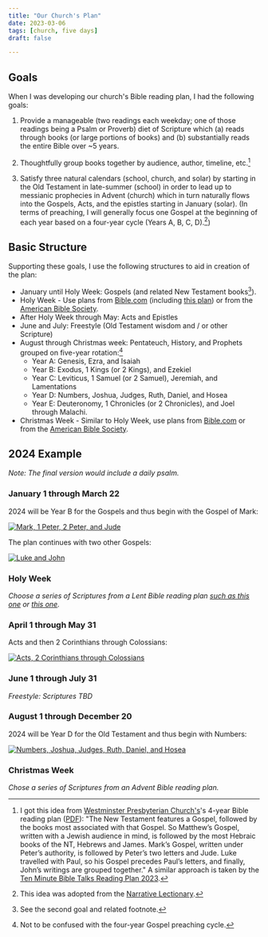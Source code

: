```yaml
---
title: "Our Church's Plan"
date: 2023-03-06
tags: [church, five days]
draft: false

---
```


## Goals

When I was developing our church's Bible reading plan, I had the following goals:

1. Provide a manageable (two readings each weekday; one of those readings being a Psalm or Proverb) diet of Scripture which (a) reads through books (or large portions of books) and (b) substantially reads the entire Bible over ~5 years.

2. Thoughtfully group books together by audience, author, timeline, etc.[^1]

3. Satisfy three natural calendars (school, church, and solar) by starting in the Old Testament in late-summer (school) in order to lead up to messianic prophecies in Advent (church) which in turn naturally flows into the Gospels, Acts, and the epistles starting in January (solar). (In terms of preaching, I will generally focus one Gospel at the beginning of each year based on a four-year cycle (Years A, B, C, D).[^2])

## Basic Structure

Supporting these goals, I use the following structures to aid in creation of the plan:

- January until Holy Week: Gospels (and related New Testament books[^3]).
- Holy Week - Use plans from [Bible.com](https://my.bible.com/search/plans?q=lent) (including [this plan](https://my.bible.com/reading-plans/11399-jesuss-path-to-the-cross-an-8-day-devotional/day/1)) or from the [American Bible Society](https://americanbible.org/resources/daily-bible-reading/).
- After Holy Week through May: Acts and Epistles
- June and July: Freestyle (Old Testament wisdom and / or other Scripture)
- August through Christmas week: Pentateuch, History, and Prophets grouped on five-year rotation:[^4]
  - Year A: Genesis, Ezra, and Isaiah
  - Year B: Exodus, 1 Kings (or 2 Kings), and Ezekiel
  - Year C: Leviticus, 1 Samuel (or 2 Samuel), Jeremiah, and Lamentations
  - Year D: Numbers, Joshua, Judges, Ruth, Daniel, and Hosea
  - Year E: Deuteronomy, 1 Chronicles (or 2 Chronicles), and Joel through Malachi.
- Christmas Week - Similar to Holy Week, use plans from [Bible.com](https://my.bible.com/search/plans?q=advent) or from the [American Bible Society](https://americanbible.org/resources/daily-bible-reading/).

## 2024 Example

*Note: The final version would include a daily psalm.*

### January 1 through March 22

2024 will be Year B for the Gospels and thus begin with the Gospel of Mark:

[![Mark, 1 Peter, 2 Peter, and Jude](/2024-1.png)](https://biblereadingplangenerator.com/?start=2024-01-01&total=35&format=calendar&order=traditional&daysofweek=2,3,4,5,6&books=MRK,1PE,2PE,JUD&lang=en&logic=chapters&checkbox=1&colors=1&dailypsalm=0&dailyproverb=0&otntoverlap=0&reverse=0&stats=0&dailystats=0&nodates=0)


The plan continues with two other Gospels:

[![Luke and John](/2024-2.png)](https://biblereadingplangenerator.com/?start=2024-02-05&total=46&format=calendar&order=traditional&daysofweek=2,3,4,5,6&books=LUK,JHN&lang=en&logic=chapters&checkbox=1&colors=1&dailypsalm=0&dailyproverb=0&otntoverlap=0&reverse=0&stats=0&dailystats=0&nodates=0)


### Holy Week

*Choose a series of Scriptures from a Lent Bible reading plan [such as this one](https://www.bible.com/en/reading-plans/36377) or [this one](https://my.bible.com/reading-plans/24340-family-holy-week-devotional).*

### April 1 through May 31

Acts and then 2 Corinthians through Colossians:

[![Acts, 2 Corinthians through Colossians](/2024-3.png)](https://biblereadingplangenerator.com/?start=2024-04-01&total=60&format=calendar&order=traditional&daysofweek=2,3,4,5,6&books=ACT,2CO,GAL,EPH,PHP,COL&lang=en&logic=chapters&checkbox=1&colors=1&dailypsalm=0&dailyproverb=0&otntoverlap=0&reverse=0&stats=0&dailystats=0&nodates=0)

### June 1 through July 31

*Freestyle: Scriptures TBD*

### August 1 through December 20

2024 will be Year D for the Old Testament and thus begin with Numbers:

[![Numbers, Joshua, Judges, Ruth, Daniel, and Hosea](/2024-4.png)](https://biblereadingplangenerator.com/?start=2024-08-01&total=143&format=calendar&order=traditional&daysofweek=2,3,4,5,6&books=NUM,JOS,JDG,RUT,DAN,HOS&lang=en&logic=chapters&checkbox=1&colors=1&dailypsalm=0&dailyproverb=0&otntoverlap=0&reverse=0&stats=0&dailystats=0&nodates=0)

### Christmas Week

*Chose a series of Scriptures from an Advent Bible reading plan.*



[^1]: I got this idea from [Westminster Presbyterian Church's](https://www.solochristo.org)'s 4-year Bible reading plan ([PDF](https://static1.squarespace.com/static/5294f36fe4b0f720804a928a/t/5c3e4f8b352f53dc97940a10/1547587468295/2019-2022+Bible+Reading+Plan+v.+1.1.pdf)): "The New Testament features a Gospel, followed by the books most associated with that Gospel. So Matthew’s Gospel, written with a Jewish audience in mind, is followed by the most Hebraic books of the NT, Hebrews and James. Mark’s Gospel, written under Peter’s authority, is followed by Peter’s two letters and Jude. Luke travelled with Paul, so his Gospel precedes Paul’s letters, and finally, John’s writings are grouped together." A similar approach is taken by the [Ten Minute Bible Talks Reading Plan 2023](https://bibledelight.com/plans/ten-minute/).

[^2]: This idea was adopted from the [Narrative Lectionary](https://www.workingpreacher.org/home-narrative-lectionary).

[^3]: See the second goal and related footnote.

[^4]: Not to be confused with the four-year Gospel preaching cycle. 



